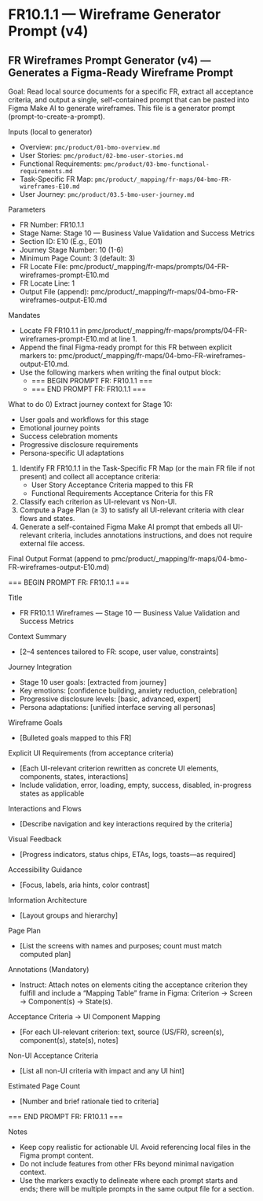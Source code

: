 # FR10.1.1 — Wireframe Generator Prompt (v4)

## FR Wireframes Prompt Generator (v4) — Generates a Figma-Ready Wireframe Prompt

Goal: Read local source documents for a specific FR, extract all acceptance criteria, and output a single, self-contained prompt that can be pasted into Figma Make AI to generate wireframes. This file is a generator prompt (prompt-to-create-a-prompt).

Inputs (local to generator)
- Overview: `pmc/product/01-bmo-overview.md`
- User Stories: `pmc/product/02-bmo-user-stories.md`
- Functional Requirements: `pmc/product/03-bmo-functional-requirements.md`
- Task-Specific FR Map: `pmc/product/_mapping/fr-maps/04-bmo-FR-wireframes-E10.md`
- User Journey: `pmc/product/03.5-bmo-user-journey.md`

Parameters
- FR Number: FR10.1.1
- Stage Name: Stage 10 — Business Value Validation and Success Metrics
- Section ID: E10 (E.g., E01)
- Journey Stage Number: 10 (1-6)
- Minimum Page Count: 3 (default: 3)
- FR Locate File: pmc/product/_mapping/fr-maps/prompts/04-FR-wireframes-prompt-E10.md
- FR Locate Line: 1
- Output File (append): pmc/product/_mapping/fr-maps/04-bmo-FR-wireframes-output-E10.md

Mandates
- Locate FR FR10.1.1 in pmc/product/_mapping/fr-maps/prompts/04-FR-wireframes-prompt-E10.md at line 1.
- Append the final Figma-ready prompt for this FR between explicit markers to: pmc/product/_mapping/fr-maps/04-bmo-FR-wireframes-output-E10.md.
- Use the following markers when writing the final output block:
  - === BEGIN PROMPT FR: FR10.1.1 ===
  - === END PROMPT FR: FR10.1.1 ===

What to do
0) Extract journey context for Stage 10:
   - User goals and workflows for this stage
   - Emotional journey points
   - Success celebration moments
   - Progressive disclosure requirements
   - Persona-specific UI adaptations
1) Identify FR FR10.1.1 in the Task-Specific FR Map (or the main FR file if not present) and collect all acceptance criteria:
   - User Story Acceptance Criteria mapped to this FR
   - Functional Requirements Acceptance Criteria for this FR
2) Classify each criterion as UI-relevant vs Non-UI.
3) Compute a Page Plan (≥ 3) to satisfy all UI-relevant criteria with clear flows and states.
4) Generate a self-contained Figma Make AI prompt that embeds all UI-relevant criteria, includes annotations instructions, and does not require external file access.

Final Output Format (append to pmc/product/_mapping/fr-maps/04-bmo-FR-wireframes-output-E10.md)

=== BEGIN PROMPT FR: FR10.1.1 ===

Title
- FR FR10.1.1 Wireframes — Stage 10 — Business Value Validation and Success Metrics

Context Summary
- [2–4 sentences tailored to FR: scope, user value, constraints]

Journey Integration
- Stage 10 user goals: [extracted from journey]
- Key emotions: [confidence building, anxiety reduction, celebration]
- Progressive disclosure levels: [basic, advanced, expert]
- Persona adaptations: [unified interface serving all personas]

Wireframe Goals
- [Bulleted goals mapped to this FR]

Explicit UI Requirements (from acceptance criteria)
- [Each UI-relevant criterion rewritten as concrete UI elements, components, states, interactions]
- Include validation, error, loading, empty, success, disabled, in-progress states as applicable

Interactions and Flows
- [Describe navigation and key interactions required by the criteria]

Visual Feedback
- [Progress indicators, status chips, ETAs, logs, toasts—as required]

Accessibility Guidance
- [Focus, labels, aria hints, color contrast]

Information Architecture
- [Layout groups and hierarchy]

Page Plan
- [List the screens with names and purposes; count must match computed plan]

Annotations (Mandatory)
- Instruct: Attach notes on elements citing the acceptance criterion they fulfill and include a “Mapping Table” frame in Figma: Criterion → Screen → Component(s) → State(s).

Acceptance Criteria → UI Component Mapping
- [For each UI-relevant criterion: text, source (US/FR), screen(s), component(s), state(s), notes]

Non-UI Acceptance Criteria
- [List all non-UI criteria with impact and any UI hint]

Estimated Page Count
- [Number and brief rationale tied to criteria]

=== END PROMPT FR: FR10.1.1 ===

Notes
- Keep copy realistic for actionable UI. Avoid referencing local files in the Figma prompt content.
- Do not include features from other FRs beyond minimal navigation context.
- Use the markers exactly to delineate where each prompt starts and ends; there will be multiple prompts in the same output file for a section.
